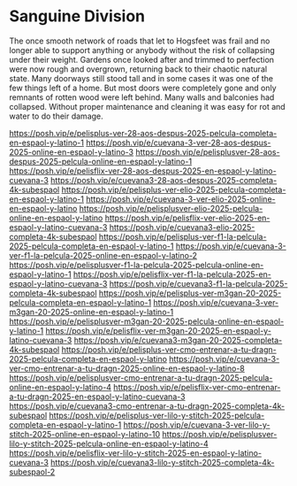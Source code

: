 # Sanguine Division

The once smooth network of roads that let to Hogsfeet was frail and no longer able to support anything or anybody without the risk of collapsing under their weight. Gardens once looked after and trimmed to perfection were now rough and overgrown, returning back to their chaotic natural state.
Many doorways still stood tall and in some cases it was one of the few things left of a home. But most doors were completely gone and only remnants of rotten wood were left behind. Many walls and balconies had collapsed. Without proper maintenance and cleaning it was easy for rot and water to do their damage.

<a href="https://posh.vip/e/pelisplus-ver-28-aos-despus-2025-pelcula-completa-en-espaol-y-latino-1">https://posh.vip/e/pelisplus-ver-28-aos-despus-2025-pelcula-completa-en-espaol-y-latino-1</a>
<a href="https://posh.vip/e/cuevana-3-ver-28-aos-despus-2025-online-en-espaol-y-latino-3">https://posh.vip/e/cuevana-3-ver-28-aos-despus-2025-online-en-espaol-y-latino-3</a>
<a href="https://posh.vip/e/pelisplusver-28-aos-despus-2025-pelcula-online-en-espaol-y-latino-1">https://posh.vip/e/pelisplusver-28-aos-despus-2025-pelcula-online-en-espaol-y-latino-1</a>
<a href="https://posh.vip/e/pelisflix-ver-28-aos-despus-2025-en-espaol-y-latino-cuevana-3">https://posh.vip/e/pelisflix-ver-28-aos-despus-2025-en-espaol-y-latino-cuevana-3</a>
<a href="https://posh.vip/e/cuevana3-28-aos-despus-2025-completa-4k-subespaol">https://posh.vip/e/cuevana3-28-aos-despus-2025-completa-4k-subespaol</a>
<a href="https://posh.vip/e/pelisplus-ver-elio-2025-pelcula-completa-en-espaol-y-latino-1">https://posh.vip/e/pelisplus-ver-elio-2025-pelcula-completa-en-espaol-y-latino-1</a>
<a href="https://posh.vip/e/cuevana-3-ver-elio-2025-online-en-espaol-y-latino">https://posh.vip/e/cuevana-3-ver-elio-2025-online-en-espaol-y-latino</a>
<a href="https://posh.vip/e/pelisplusver-elio-2025-pelcula-online-en-espaol-y-latino">https://posh.vip/e/pelisplusver-elio-2025-pelcula-online-en-espaol-y-latino</a>
<a href="https://posh.vip/e/pelisflix-ver-elio-2025-en-espaol-y-latino-cuevana-3">https://posh.vip/e/pelisflix-ver-elio-2025-en-espaol-y-latino-cuevana-3</a>
<a href="https://posh.vip/e/cuevana3-elio-2025-completa-4k-subespaol">https://posh.vip/e/cuevana3-elio-2025-completa-4k-subespaol</a>
<a href="https://posh.vip/e/pelisplus-ver-f1-la-pelcula-2025-pelcula-completa-en-espaol-y-latino-1">https://posh.vip/e/pelisplus-ver-f1-la-pelcula-2025-pelcula-completa-en-espaol-y-latino-1</a>
<a href="https://posh.vip/e/cuevana-3-ver-f1-la-pelcula-2025-online-en-espaol-y-latino-2">https://posh.vip/e/cuevana-3-ver-f1-la-pelcula-2025-online-en-espaol-y-latino-2</a>
<a href="https://posh.vip/e/pelisplusver-f1-la-pelcula-2025-pelcula-online-en-espaol-y-latino-1">https://posh.vip/e/pelisplusver-f1-la-pelcula-2025-pelcula-online-en-espaol-y-latino-1</a>
<a href="https://posh.vip/e/pelisflix-ver-f1-la-pelcula-2025-en-espaol-y-latino-cuevana-3">https://posh.vip/e/pelisflix-ver-f1-la-pelcula-2025-en-espaol-y-latino-cuevana-3</a>
<a href="https://posh.vip/e/cuevana3-f1-la-pelcula-2025-completa-4k-subespaol">https://posh.vip/e/cuevana3-f1-la-pelcula-2025-completa-4k-subespaol</a>
<a href="https://posh.vip/e/pelisplus-ver-m3gan-20-2025-pelcula-completa-en-espaol-y-latino-1">https://posh.vip/e/pelisplus-ver-m3gan-20-2025-pelcula-completa-en-espaol-y-latino-1</a>
<a href="https://posh.vip/e/cuevana-3-ver-m3gan-20-2025-online-en-espaol-y-latino-1">https://posh.vip/e/cuevana-3-ver-m3gan-20-2025-online-en-espaol-y-latino-1</a>
<a href="https://posh.vip/e/pelisplusver-m3gan-20-2025-pelcula-online-en-espaol-y-latino-1">https://posh.vip/e/pelisplusver-m3gan-20-2025-pelcula-online-en-espaol-y-latino-1</a>
<a href="https://posh.vip/e/pelisflix-ver-m3gan-20-2025-en-espaol-y-latino-cuevana-3">https://posh.vip/e/pelisflix-ver-m3gan-20-2025-en-espaol-y-latino-cuevana-3</a>
<a href="https://posh.vip/e/cuevana3-m3gan-20-2025-completa-4k-subespaol">https://posh.vip/e/cuevana3-m3gan-20-2025-completa-4k-subespaol</a>
<a href="https://posh.vip/e/pelisplus-ver-cmo-entrenar-a-tu-dragn-2025-pelcula-completa-en-espaol-y-latino">https://posh.vip/e/pelisplus-ver-cmo-entrenar-a-tu-dragn-2025-pelcula-completa-en-espaol-y-latino</a>
<a href="https://posh.vip/e/cuevana-3-ver-cmo-entrenar-a-tu-dragn-2025-online-en-espaol-y-latino-8">https://posh.vip/e/cuevana-3-ver-cmo-entrenar-a-tu-dragn-2025-online-en-espaol-y-latino-8</a>
<a href="https://posh.vip/e/pelisplusver-cmo-entrenar-a-tu-dragn-2025-pelcula-online-en-espaol-y-latino-4">https://posh.vip/e/pelisplusver-cmo-entrenar-a-tu-dragn-2025-pelcula-online-en-espaol-y-latino-4</a>
<a href="https://posh.vip/e/pelisflix-ver-cmo-entrenar-a-tu-dragn-2025-en-espaol-y-latino-cuevana-3">https://posh.vip/e/pelisflix-ver-cmo-entrenar-a-tu-dragn-2025-en-espaol-y-latino-cuevana-3</a>
<a href="https://posh.vip/e/cuevana3-cmo-entrenar-a-tu-dragn-2025-completa-4k-subespaol">https://posh.vip/e/cuevana3-cmo-entrenar-a-tu-dragn-2025-completa-4k-subespaol</a>
<a href="https://posh.vip/e/pelisplus-ver-lilo-y-stitch-2025-pelcula-completa-en-espaol-y-latino-1">https://posh.vip/e/pelisplus-ver-lilo-y-stitch-2025-pelcula-completa-en-espaol-y-latino-1</a>
<a href="https://posh.vip/e/cuevana-3-ver-lilo-y-stitch-2025-online-en-espaol-y-latino-10">https://posh.vip/e/cuevana-3-ver-lilo-y-stitch-2025-online-en-espaol-y-latino-10</a>
<a href="https://posh.vip/e/pelisplusver-lilo-y-stitch-2025-pelcula-online-en-espaol-y-latino-4">https://posh.vip/e/pelisplusver-lilo-y-stitch-2025-pelcula-online-en-espaol-y-latino-4</a>
<a href="https://posh.vip/e/pelisflix-ver-lilo-y-stitch-2025-en-espaol-y-latino-cuevana-3">https://posh.vip/e/pelisflix-ver-lilo-y-stitch-2025-en-espaol-y-latino-cuevana-3</a>
<a href="https://posh.vip/e/cuevana3-lilo-y-stitch-2025-completa-4k-subespaol-2">https://posh.vip/e/cuevana3-lilo-y-stitch-2025-completa-4k-subespaol-2</a>
